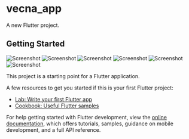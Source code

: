 # vecna_app

A new Flutter project.

## Getting Started

![Screenshot](first.jpg)
![Screenshot](second.jpg)
![Screenshot](third.jpg)
![Screenshot](fourth2.jpg)
![Screenshot](fourth.jpg)
![Screenshot](fifth.jpg)

This project is a starting point for a Flutter application.

A few resources to get you started if this is your first Flutter project:

- [Lab: Write your first Flutter app](https://docs.flutter.dev/get-started/codelab)
- [Cookbook: Useful Flutter samples](https://docs.flutter.dev/cookbook)

For help getting started with Flutter development, view the
[online documentation](https://docs.flutter.dev/), which offers tutorials,
samples, guidance on mobile development, and a full API reference.
